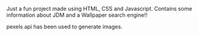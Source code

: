 Just a fun project made using HTML, CSS and Javascript.
Contains some information about JDM and a Wallpaper search engine!!

pexels api has been used to generate images.

